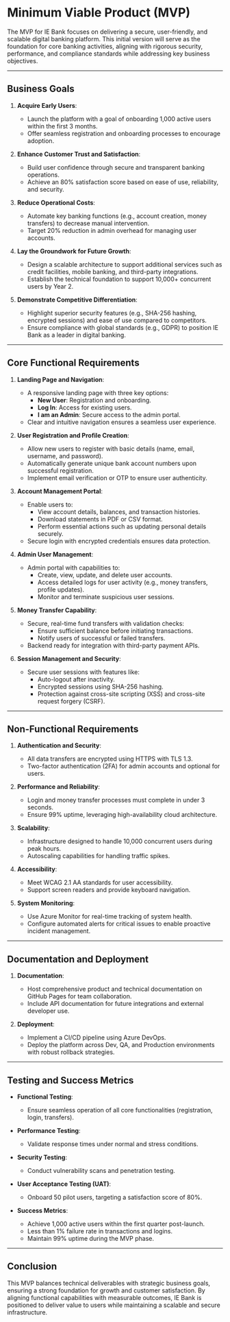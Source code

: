 # Minimum Viable Product (MVP)

The MVP for IE Bank focuses on delivering a secure, user-friendly, and scalable digital banking platform. This initial version will serve as the foundation for core banking activities, aligning with rigorous security, performance, and compliance standards while addressing key business objectives.

---

## Business Goals

1. **Acquire Early Users**:
   - Launch the platform with a goal of onboarding 1,000 active users within the first 3 months.
   - Offer seamless registration and onboarding processes to encourage adoption.

2. **Enhance Customer Trust and Satisfaction**:
   - Build user confidence through secure and transparent banking operations.
   - Achieve an 80% satisfaction score based on ease of use, reliability, and security.

3. **Reduce Operational Costs**:
   - Automate key banking functions (e.g., account creation, money transfers) to decrease manual intervention.
   - Target 20% reduction in admin overhead for managing user accounts.

4. **Lay the Groundwork for Future Growth**:
   - Design a scalable architecture to support additional services such as credit facilities, mobile banking, and third-party integrations.
   - Establish the technical foundation to support 10,000+ concurrent users by Year 2.

5. **Demonstrate Competitive Differentiation**:
   - Highlight superior security features (e.g., SHA-256 hashing, encrypted sessions) and ease of use compared to competitors.
   - Ensure compliance with global standards (e.g., GDPR) to position IE Bank as a leader in digital banking.

---

## Core Functional Requirements

1. **Landing Page and Navigation**:
   - A responsive landing page with three key options:
     - **New User**: Registration and onboarding.
     - **Log In**: Access for existing users.
     - **I am an Admin**: Secure access to the admin portal.
   - Clear and intuitive navigation ensures a seamless user experience.

2. **User Registration and Profile Creation**:
   - Allow new users to register with basic details (name, email, username, and password).
   - Automatically generate unique bank account numbers upon successful registration.
   - Implement email verification or OTP to ensure user authenticity.

3. **Account Management Portal**:
   - Enable users to:
     - View account details, balances, and transaction histories.
     - Download statements in PDF or CSV format.
     - Perform essential actions such as updating personal details securely.
   - Secure login with encrypted credentials ensures data protection.

4. **Admin User Management**:
   - Admin portal with capabilities to:
     - Create, view, update, and delete user accounts.
     - Access detailed logs for user activity (e.g., money transfers, profile updates).
     - Monitor and terminate suspicious user sessions.

5. **Money Transfer Capability**:
   - Secure, real-time fund transfers with validation checks:
     - Ensure sufficient balance before initiating transactions.
     - Notify users of successful or failed transfers.
   - Backend ready for integration with third-party payment APIs.

6. **Session Management and Security**:
   - Secure user sessions with features like:
     - Auto-logout after inactivity.
     - Encrypted sessions using SHA-256 hashing.
     - Protection against cross-site scripting (XSS) and cross-site request forgery (CSRF).

---

## Non-Functional Requirements

1. **Authentication and Security**:
   - All data transfers are encrypted using HTTPS with TLS 1.3.
   - Two-factor authentication (2FA) for admin accounts and optional for users.

2. **Performance and Reliability**:
   - Login and money transfer processes must complete in under 3 seconds.
   - Ensure 99% uptime, leveraging high-availability cloud architecture.

3. **Scalability**:
   - Infrastructure designed to handle 10,000 concurrent users during peak hours.
   - Autoscaling capabilities for handling traffic spikes.

4. **Accessibility**:
   - Meet WCAG 2.1 AA standards for user accessibility.
   - Support screen readers and provide keyboard navigation.

5. **System Monitoring**:
   - Use Azure Monitor for real-time tracking of system health.
   - Configure automated alerts for critical issues to enable proactive incident management.

---

## Documentation and Deployment

1. **Documentation**:
   - Host comprehensive product and technical documentation on GitHub Pages for team collaboration.
   - Include API documentation for future integrations and external developer use.

2. **Deployment**:
   - Implement a CI/CD pipeline using Azure DevOps.
   - Deploy the platform across Dev, QA, and Production environments with robust rollback strategies.

---

## Testing and Success Metrics

- **Functional Testing**:
  - Ensure seamless operation of all core functionalities (registration, login, transfers).

- **Performance Testing**:
  - Validate response times under normal and stress conditions.

- **Security Testing**:
  - Conduct vulnerability scans and penetration testing.

- **User Acceptance Testing (UAT)**:
  - Onboard 50 pilot users, targeting a satisfaction score of 80%.

- **Success Metrics**:
  - Achieve 1,000 active users within the first quarter post-launch.
  - Less than 1% failure rate in transactions and logins.
  - Maintain 99% uptime during the MVP phase.

---

## Conclusion

This MVP balances technical deliverables with strategic business goals, ensuring a strong foundation for growth and customer satisfaction. By aligning functional capabilities with measurable outcomes, IE Bank is positioned to deliver value to users while maintaining a scalable and secure infrastructure.
